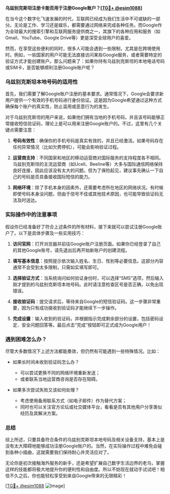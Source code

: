 **乌兹别克斯坦注册卡能否用于注册Google账户？[[TG💪+ @esim1088](https://t.me/s/esim1088)]**

在当今这个数字化飞速发展的时代，互联网已经成为我们生活中不可或缺的一部分。无论是工作、学习还是娱乐，都需要通过网络来完成各种任务。而Google作为全球最大的搜索引擎和互联网服务提供商之一，其旗下的各种应用和服务（如Gmail、YouTube、Google Drive等）更是深受全球用户的喜爱。

然而，在享受这些便利的同时，很多人可能会遇到一些限制，尤其是在跨境使用时。例如，一些国家的用户可能无法直接访问某些Google服务，或者需要特定的验证方式才能创建账户。那么问题来了：如果你持有乌兹别克斯坦的本地电话号码或SIM卡，是否能够顺利注册Google账户呢？

### 乌兹别克斯坦本地号码的适用性

首先，我们需要了解Google账户注册的基本要求。通常情况下，Google会要求新用户提供一个有效的手机号码进行身份验证。这是因为Google希望通过这种方式确保每个账户的真实性，防止滥用或恶意行为的发生。

对于乌兹别克斯坦的用户来说，如果他们拥有当地的手机号码，并且该号码能够正常接收短信验证码，理论上是可以用来注册Google账户的。不过，这里有几个关键点需要注意：

1. **号码有效性**：确保你的手机号码是真实有效的，并且已经激活。如果号码存在任何异常情况（比如欠费停机），可能会影响验证过程。
   
2. **运营商支持**：不同国家和地区的移动运营商对国际服务的支持程度各不相同。乌兹别克斯坦的主流运营商（如Ucell、Beeline等）大多与国际通信网络保持良好连接，因此应该没有太大的问题。但为了保险起见，建议事先确认一下自己的号码是否具备接收国际短信的能力。

3. **网络环境**：除了手机本身的因素外，还需要考虑所在地区的网络状况。有时候即使号码本身没问题，但由于信号不佳或其他技术原因，也可能导致验证码无法及时送达。

### 实际操作中的注意事项

假设你已经准备好了符合上述条件的所有材料，接下来就可以尝试注册Google账户了。以下是具体步骤及一些实用技巧：

1. **访问官网**：打开浏览器并前往Google账户注册页面。如果你已经登录了自己的其他Google账号，请先退出后再开始新账户的创建流程。
   
2. **填写基本信息**：按照提示依次输入姓名、生日、性别等必要信息。这部分内容通常不会受到太多限制，只需如实填写即可。

3. **选择验证方式**：当系统询问如何验证身份时，可以选择“SMS”选项，然后输入刚才提到的乌兹别克斯坦本地号码。此时请注意检查区号是否正确，以免出现错误。

4. **接收验证码**：提交请求后，等待来自Google的短信验证码。这一步骤非常重要，因为只有成功接收到验证码才能继续下一步操作。

5. **完成设置**：输入收到的验证码，并根据指示完成剩余部分的设置，包括密码设定、安全问题回答等。最后点击“完成”按钮即可正式成为Google用户！

### 遇到困难怎么办？

尽管大多数情况下上述方法都能奏效，但仍然有可能遇到一些特殊情况。比如：

- 如果长时间未收到验证码怎么办？
  - 可以尝试更换不同的网络环境重新发送；
  - 或者联系当地运营商咨询是否存在阻碍。

- 如果多次尝试失败又该如何处理？
  - 考虑使用备用联系方式（如电子邮件）作为替代方案；
  - 同时也可以关注官方论坛或社交媒体平台，看看是否有其他用户分享类似经历及其解决方案。

### 总结

综上所述，只要具备符合条件的乌兹别克斯坦本地号码及相关设备支持，基本上是没有太大障碍地能够成功注册Google账户的。当然，在实际操作过程中难免会碰到各种小插曲，这就需要我们保持耐心并灵活应对了。

无论你是初次接触海外服务的新手，还是希望扩展自己数字生活边界的老鸟，掌握这样的技能都将极大地提升你的便利性和自由度。所以不妨现在就动手试试吧！相信不久之后，你也能轻松享受到来自Google带来的无限精彩！

[[TG💪+ @esim1088](https://t.me/s/esim1088) ![Image](https://i.postimg.cc/4NQfJmqS/Snipaste-2025-05-13-00-14-12.png)]